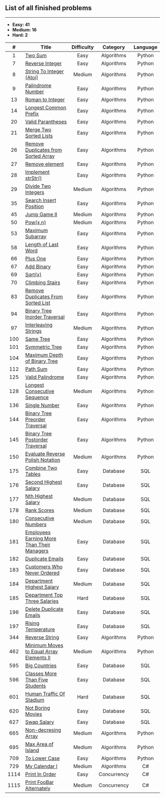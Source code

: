 ## List of all finished problems
---------------
- **Easy: 41**
- **Medium: 16**
- **Hard: 2**

| # | Title | Difficulty | Category | Language |
|:---:|---|:-:|:-:|:-:|
| 1 | <a href=https://github.com/ngoqhu/LeetCode-Challenges/tree/main/TwoSum>Two Sum</a> | Easy | Algorithms | Python |
| 7 | <a href=https://github.com/ngoqhu/LeetCode-Challenges/tree/main/ReverseInteger>Reverse Integer</a> | Easy | Algorithms | Python |
| 8 | <a href=https://github.com/ngoqhu/LeetCode-Challenges/tree/main/StringToIntegerAtoi>String To Integer (Atoi)</a> | Medium | Algorithms | Python |
| 9 | <a href=https://github.com/ngoqhu/LeetCode-Challenges/tree/main/PalindromeNumber>Palindrome Number</a> | Easy | Algorithms | Python |
| 13 | <a href=https://github.com/ngoqhu/LeetCode-Challenges/tree/main/RomanToInteger>Roman to Integer</a> | Easy | Algorithms | Python |
| 14 | <a href=https://github.com/ngoqhu/LeetCode-Challenges/tree/main/LongestCommonPrefix>Longest Common Prefix</a> | Easy | Algorithms | Python |
| 20 | <a href=https://github.com/ngoqhu/LeetCode-Challenges/tree/main/ValidParantheses>Valid Parantheses</a> | Easy | Algorithms | Python |
| 21 | <a href=https://github.com/ngoqhu/LeetCode-Challenges/tree/main/MergeTwoSortedLists>Merge Two Sorted Lists</a> | Easy | Algorithms | Python |
| 26 | <a href=https://github.com/ngoqhu/LeetCode-Challenges/tree/main/RemoveDuplicatesFromSortedArray>Remove Duplicates from Sorted Array</a> | Easy | Algorithms | Python |
| 27 | <a href=https://github.com/ngoqhu/LeetCode-Challenges/tree/main/RemoveElement>Remove element</a> | Easy | Algorithms | Python |
| 28 | <a href=https://github.com/ngoqhu/LeetCode-Challenges/tree/main/ImplementstrStr>Implement strStr()</a> | Easy | Algorithms | Python |
| 29 | <a href=https://github.com/ngoqhu/LeetCode-Challenges/tree/main/DivideTwoIntegers>Divide Two Integers</a> | Medium | Algorithms | Python |
| 35 | <a href=https://github.com/ngoqhu/LeetCode-Challenges/tree/main/SearchInsertPosition>Search Insert Position</a> | Easy | Algorithms | Python |
| 45 | <a href=https://github.com/ngoqhu/LeetCode-Challenges/tree/main/JumpGameII>Jump Game II</a> | Medium | Algorithms | Python |
| 50 | <a href=https://github.com/ngoqhu/LeetCode-Challenges/tree/main/PowXN>Pow(x,n)</a> | Medium | Algorithms | Python |
| 53 | <a href=https://github.com/ngoqhu/LeetCode-Challenges/tree/main/MaximumSubarray>Maximum Subarray</a> | Easy | Algorithms | Python |
| 58 | <a href=https://github.com/ngoqhu/LeetCode-Challenges/tree/main/LengthOfLastWord>Length of Last Word</a> | Easy | Algorithms | Python |
| 66 | <a href=https://github.com/ngoqhu/LeetCode-Challenges/blob/main/PlusOne>Plus One</a> | Easy | Algorithms | Python |
| 67 | <a href=https://github.com/ngoqhu/LeetCode-Challenges/tree/main/AddBinary>Add Binary</a> | Easy | Algorithms | Python |
| 69 | <a href=https://github.com/ngoqhu/LeetCode-Challenges/tree/main/Sqrt(x)>Sqrt(x)</a> | Easy | Algorithms | Python |
| 70 | <a href=https://github.com/ngoqhu/LeetCode-Challenges/tree/main/ClimbingStairs>Climbing Stairs</a> | Easy | Algorithms | Python |
| 83 | <a href=https://github.com/ngoqhu/LeetCode-Challenges/tree/main/RemoveDuplicatesFromSortedList>Remove Duplicates From Sorted List</a> | Easy | Algorithms | Python |
| 94 | <a href=https://github.com/ngoqhu/LeetCode-Challenges/tree/main/BinaryTreeInorderTraversal>Binary Tree Inorder Traversal</a> | Easy | Algorithms | Python |
| 97 | <a href=https://github.com/ngoqhu/LeetCode-Challenges/tree/main/InterleavingStrings>Interleaving Strings</a> | Medium | Algorithms | Python |
| 100 | <a href=https://github.com/ngoqhu/LeetCode-Challenges/tree/main/SameTree>Same Tree</a> | Easy | Algorithms | Python |
| 101 | <a href=https://github.com/ngoqhu/LeetCode-Challenges/tree/main/SymmetricTree>Symmetric Tree</a> | Easy | Algorithms | Python |
| 104 | <a href=https://github.com/ngoqhu/LeetCode-Challenges/tree/main/MaximumDepthOfBinaryTree>Maximum Depth of Binary Tree</a> | Easy | Algorithms | Python |
| 112 | <a href=https://github.com/ngoqhu/LeetCode-Challenges/tree/main/PathSum>Path Sum</a> | Easy | Algorithms | Python |
| 125 | <a href=https://github.com/ngoqhu/LeetCode-Challenges/tree/main/ValidPalindrome>Valid Palindrome</a> | Easy | Algorithms | Python |
| 128 | <a href=https://github.com/ngoqhu/LeetCode-Challenges/tree/main/LongestConsecutiveSequence>Longest Consecutive Sequence</a> | Medium | Algorithms | Python |
| 136 | <a href=https://github.com/ngoqhu/LeetCode-Challenges/tree/main/SingleNumber>Single Number</a> | Easy | Algorithms | Python |
| 144 | <a href=https://github.com/ngoqhu/LeetCode-Challenges/tree/main/BinaryTreePreorderTraversal>Binary Tree Preorder Traversal</a> | Easy | Algorithms | Python |
| 145 | <a href=https://github.com/ngoqhu/LeetCode-Challenges/tree/main/BinaryTreePostorderTraversal>Binary Tree Postorder Traversal</a> | Easy | Algorithms | Python |
| 150 | <a href=https://github.com/ngoqhu/LeetCode-Challenges/blob/main/EvaluateReversePolishNotation/README.md>Evaluate Reverse Polish Notation</a> | Medium | Algorithms | Python |
| 175 | <a href=https://github.com/ngoqhu/LeetCode-Challenges/tree/main/CombineTwoTables>Combine Two Tables</a> | Easy | Database | SQL |
| 176 | <a href=https://github.com/ngoqhu/LeetCode-Challenges/tree/main/SecondHighestSalary>Second Highest Salary</a> | Easy | Database | SQL |
| 177 | <a href=https://github.com/ngoqhu/LeetCode-Challenges/tree/main/NthHighestSalary>Nth Highest Salary</a> | Medium | Database | SQL |
| 178 | <a href=https://github.com/ngoqhu/LeetCode-Challenges/tree/main/RankScores>Rank Scores</a> | Medium | Database | SQL |
| 180 | <a href=https://github.com/ngoqhu/LeetCode-Challenges/tree/main/ConsecutiveNumbers>Consecutive Numbers</a> | Medium | Database | SQL |
| 181 | <a href=https://github.com/ngoqhu/LeetCode-Challenges/tree/main/EmployeesEarningMoreThanTheirManagers>Employees Earning More Than Their Managers</a> | Easy | Database | SQL |
| 182 | <a href=https://github.com/ngoqhu/LeetCode-Challenges/tree/main/DuplicateEmails>Duplicate Emails</a> | Easy | Database | SQL |
| 183 | <a href=https://github.com/ngoqhu/LeetCode-Challenges/tree/main/CustomersWhoNeverOrdered>Customers Who Never Ordered</a> | Easy | Database | SQL |
| 184 | <a href=https://github.com/ngoqhu/LeetCode-Challenges/tree/main/DepartmentHighestSalary>Department Highest Salary</a> | Medium | Database | SQL |
| 185 | <a href=https://github.com/ngoqhu/LeetCode-Challenges/tree/main/DepartmentTopThreeSalaries>Department Top Three Salaries</a> | Hard | Database | SQL |
| 196 | <a href=https://github.com/ngoqhu/LeetCode-Challenges/tree/main/DeleteDuplicateEmails>Delete Duplicate Emails</a> | Easy | Database | SQL |
| 197 | <a href=https://github.com/ngoqhu/LeetCode-Challenges/tree/main/RisingTemperature>Rising Temperature</a> | Easy | Database | SQL |
| 344 | <a href=https://github.com/ngoqhu/LeetCode-Challenges/tree/main/ReverseString>Reverse String</a> | Easy | Algorithms | Python |
| 462 | <a href=https://github.com/ngoqhu/LeetCode-Challenges/tree/main/MinimumMovesToEqualArrayII>Minimum Moves to Equal Array Elements II</a> | Medium | Algorithms | Python |
| 595 | <a href=https://github.com/ngoqhu/LeetCode-Challenges/tree/main/BigCountries>Big Countries</a> | Easy | Database | SQL |
| 596 | <a href=https://github.com/ngoqhu/LeetCode-Challenges/tree/main/ClassesMoreThanFiveStudents>Classes More Than Five Students</a> | Easy | Database | SQL |
| 601 | <a href=https://github.com/ngoqhu/LeetCode-Challenges/tree/main/HumanTrafficOfStadium>Human Traffic Of Stadium</a> | Hard | Database | SQL |
| 620 | <a href=https://github.com/ngoqhu/LeetCode-Challenges/tree/main/NotBoringMovies>Not Boring Movies</a> | Easy | Database | SQL |
| 627 | <a href=https://github.com/ngoqhu/LeetCode-Challenges/tree/main/SwapSalary>Swap Salary</a> | Easy | Database | SQL |
| 665 | <a href=https://github.com/ngoqhu/LeetCode-Challenges/tree/main/NonDecreasingArray>Non-decresing Array</a> | Medium | Algorithms | Python |
| 695 | <a href=https://github.com/ngoqhu/LeetCode-Challenges/tree/main/MaxAreaOfIsland>Max Area of Island</a> | Medium | Algorithms | Python |
| 709 | <a href=https://github.com/ngoqhu/LeetCode-Challenges/tree/main/ToLowerCase>To Lower Case</a> | Easy | Algorithms | Python |
| 729 | <a href=https://github.com/ngoqhu/LeetCode-Challenges/tree/main/MyCalendarI>My Calendar I</a> | Medium | Algorithms | C# |
| 1114 | <a href=https://github.com/ngoqhu/LeetCode-Challenges/tree/main/PrintInOrder>Print In Order</a> | Easy | Concurrency | C# |
| 1115 | <a href=https://github.com/ngoqhu/LeetCode-Challenges/tree/main/PrintFooBarAlternately>Print FooBar Alternately</a> | Medium | Concurrency | C# |
